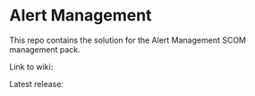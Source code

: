 # Alert Management

This repo contains the solution for the Alert Management SCOM management pack.

Link to wiki:

Latest release:
